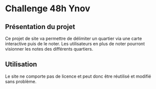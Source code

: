 # Challenge 48h Ynov

## Présentation du projet
Ce projet de site va permettre de délimiter un quartier via une carte interactive puis de le noter. Les utilisateurs en plus de noter pourront visionner les notes des différents quartiers.

##  Utilisation
Le site ne comporte pas de licence et peut donc être réutilisé et modifié sans problème.